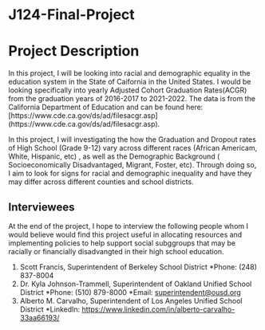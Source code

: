# J124-Final-Project

<h1>Project Description</h1>
In this project, I will be looking into racial and demographic equality in the education system in the State of Caifornia in the United States. I would be looking specifically into yearly Adjusted Cohort Graduation Rates(ACGR) from the graduation years of 2016-2017 to 2021-2022. 
The data is from the California Department of Education and can be found here: [https://www.cde.ca.gov/ds/ad/filesacgr.asp](https://www.cde.ca.gov/ds/ad/filesacgr.asp). 

In this project, I will investigating the how the Graduation and Dropout rates of High School (Grade 9-12) vary across different races (African Americam, White, Hispanic, etc) , as well as the Demographic Background ( Socioeconomically Disadvantaged, Migrant, Foster, etc). Through doing so, I aim to look for signs for racial and demographic inequality and have they may differ across different counties and school districts.

<h2>Interviewees</h2>
At the end of the project, I hope to interview the following people whom I would believe would find this project useful in allocating resources and implementing policies to help support social subggroups that may be racially or financially disadvangted in their high school education.

1. Scott Francis, Superintendent of Berkeley School District
  *Phone: (248) 837-8004
2. Dr. Kyla Johnson-Trammell, Superintendent of Oakland Unified School District
  *Phone: (510) 879-8000
  *Email: superintendent@ousd.org
3. Alberto M. Carvalho, Superintendent of Los Angeles Unified School 
District
  *LinkedIn: https://www.linkedin.com/in/alberto-carvalho-33aa66193/

